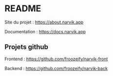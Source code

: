 # README

Site du projet : https://about.narvik.app

Documentation : https://docs.narvik.app

## Projets github

Frontend : https://github.com/froozeify/narvik-front

Backend : https://github.com/froozeify/narvik-back
